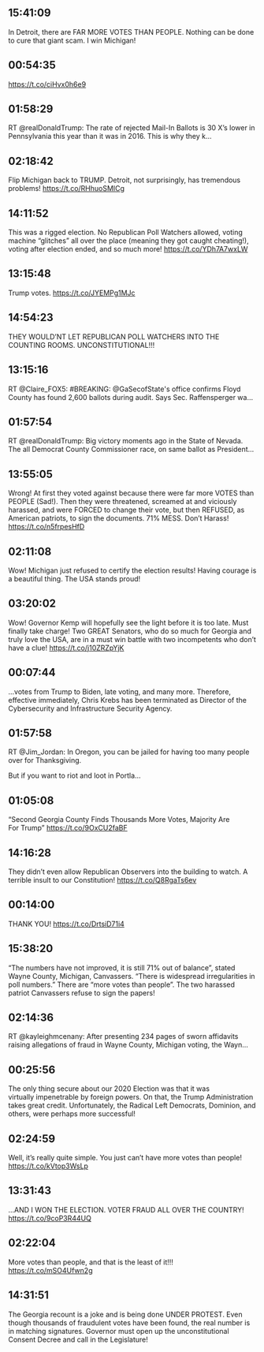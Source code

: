 ## 15:41:09
In Detroit, there are FAR MORE VOTES THAN PEOPLE. Nothing can be done to cure that giant scam. I win Michigan!
## 00:54:35
https://t.co/ciHvx0h6e9
## 01:58:29
RT @realDonaldTrump: The rate of rejected Mail-In Ballots is 30 X’s lower in Pennsylvania this year than it was in 2016. This is why they k…
## 02:18:42
Flip Michigan back to TRUMP. Detroit, not surprisingly, has tremendous problems! https://t.co/RHhuoSMICg
## 14:11:52
This was a rigged election. No Republican Poll Watchers allowed, voting machine “glitches” all over the place (meaning they got caught cheating!), voting after election ended, and so much more! https://t.co/YDh7A7wxLW
## 13:15:48
Trump votes. https://t.co/JYEMPg1MJc
## 14:54:23
THEY WOULD’NT LET REPUBLICAN POLL WATCHERS INTO THE COUNTING ROOMS. UNCONSTITUTIONAL!!!
## 13:15:16
RT @Claire_FOX5: #BREAKING:  @GaSecofState's office confirms Floyd County has found 2,600 ballots during audit.  Says Sec. Raffensperger wa…
## 01:57:54
RT @realDonaldTrump: Big victory moments ago in the State of Nevada. The all Democrat County Commissioner race, on same ballot as President…
## 13:55:05
Wrong! At first they voted against because there were far more VOTES than PEOPLE (Sad!). Then they were threatened, screamed at and viciously harassed, and were FORCED to change their vote, but then REFUSED, as American patriots, to sign the documents. 71% MESS. Don’t Harass! https://t.co/n5frpesHfD
## 02:11:08
Wow! Michigan just refused to certify the election results! Having courage is a beautiful thing. The USA stands proud!
## 03:20:02
Wow! Governor Kemp will hopefully see the light before it is too late. Must finally take charge! Two GREAT Senators, who do so much for Georgia and truly love the USA, are in a must win battle with two incompetents who don’t have a clue! https://t.co/j10ZRZpYjK
## 00:07:44
...votes from Trump to Biden, late voting, and many more. Therefore, effective immediately, Chris Krebs has been terminated as Director of the Cybersecurity and Infrastructure Security Agency.
## 01:57:58
RT @Jim_Jordan: In Oregon, you can be jailed for having too many people over for Thanksgiving. 

But if you want to riot and loot in Portla…
## 01:05:08
“Second Georgia County Finds Thousands More Votes, Majority Are For Trump” https://t.co/9OxCU2faBF
## 14:16:28
They didn’t even allow Republican Observers into the building to watch. A terrible insult to our Constitution! https://t.co/Q8RgaTs6ev
## 00:14:00
THANK YOU! https://t.co/DrtsiD71i4
## 15:38:20
“The numbers have not improved, it is still 71% out of balance”, stated Wayne County, Michigan,  Canvassers. “There is widespread irregularities in poll numbers.” There are “more votes than people”. The two harassed patriot Canvassers refuse to sign the papers!
## 02:14:36
RT @kayleighmcenany: After presenting 234 pages of sworn affidavits raising allegations of fraud in Wayne County, Michigan voting, the Wayn…
## 00:25:56
The only thing secure about our 2020 Election was that it was virtually impenetrable by foreign powers. On that, the Trump Administration takes great credit. Unfortunately, the Radical Left Democrats, Dominion, and others, were perhaps more successful!
## 02:24:59
Well, it’s really quite simple. You just can’t have more votes than people! https://t.co/kVtop3WsLp
## 13:31:43
...AND I WON THE ELECTION. VOTER FRAUD ALL OVER THE COUNTRY! https://t.co/9coP3R44UQ
## 02:22:04
More votes than people, and that is the least of it!!! https://t.co/mSO4Ufwn2g
## 14:31:51
The Georgia recount is a joke and is being done UNDER PROTEST. Even though thousands of fraudulent votes have been found, the real number is in matching signatures. Governor must open up the unconstitutional Consent Decree and call in the Legislature!
